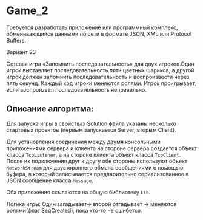# Game_2
Требуется разработать приложение или программный комплекс,
обменивающийся данными по сети в формате JSON, XML или
Protocol Buffers.

Вариант 23

Сетевая игра «Запомнить последовательность» для двух игроков.Один игрок выставляет последовательность пяти цветных шариков, а другой игрок должен запомнить последовательность
и воспроизвести через пять секунд. Каждый ход игроки меняются ролями. Игрок проигрывает, если воспроизвёл последовательность неправильно.


## Описание алгоритма:
Для запуска игры в свойствах Solution файла указаны несколько стартовых проектов (первым запускается Server, вторым Client).

Для установления соединения между двумя консольными приложениями сервера и клиента на стороне сервера
создается объект класса `TcpListener`, а на стороне клиента объект класса `TcpClient`. После их подключения друг к другу
обе стороны используют объект `NetworkStream` для двустороннего обмена сообщениями с помощью буфера, в который записывается
предварительно сериализованное в JSON сообщение класса `Message`.

Оба приложения ссылаются на общую библиотеку `Lib`.

Логика игры: Один загадывает-> второй отгадывает -> меняются ролями(флаг SeqCreated), пока кто-то не ошибется.
